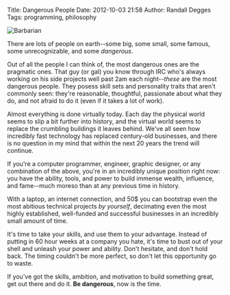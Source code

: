 Title: Dangerous People
Date: 2012-10-03 21:58
Author: Randall Degges
Tags: programming, philosophy


![Barbarian][]

There are lots of people on earth--some big, some small, some famous, some
unrecognizable, and some *dangerous*.

Out of all the people I can think of, the most dangerous ones are the pragmatic
ones. That guy (or gal) you know through IRC who's always working on his side
projects well past 2am each night--*these* are the most dangerous people. They
posess skill sets and personality traits that aren't commonly seen: they're
reasonable, thoughtful, passionate about what they do, and not afraid to do it
(even if it takes a lot of work).

Almost everything is done virtually today. Each day the physical world seems to
slip a bit further into history, and the virtual world seems to replace the
crumbling buildings it leaves behind. We've all seen how incredibly fast
technology has replaced century-old businesses, and there is no question in my
mind that within the next 20 years the trend will continue.

If you're a computer programmer, engineer, graphic designer, or any combination
of the above, you're in an incredibly unique position right now: you have the
ability, tools, and power to build immense wealth, influence, and fame--much
moreso than at any previous time in history.

With a laptop, an internet connection, and 50\$ you can bootstrap even the most
abitious technical projects *by yourself*, decimating even the most highly
established, well-funded and successful businesses in an incredibly small amount
of time.

It's time to take your skills, and use them to your advantage. Instead of
putting in 60 hour weeks at a company you hate, it's time to bust out of your
shell and unleash your power and ability. Don't hesitate, and don't hold back.
The timing couldn't be more perfect, so don't let this opportunity go to waste.

If you've got the skills, ambition, and motivation to build something great, get
out there and do it. **Be dangerous**, now is the time.


  [Barbarian]: ./images/164121618-0-barbarian.jpg.scaled696.jpg
